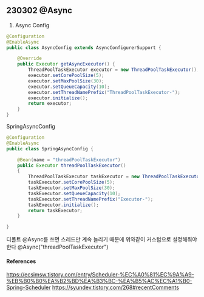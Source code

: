 ## 230302 @Async

1. Async Config

```java
@Configuration
@EnableAsync
public class AsyncConfig extends AsyncConfigurerSupport {

    @Override
    public Executor getAsyncExecutor() {
        ThreadPoolTaskExecutor executor = new ThreadPoolTaskExecutor();
        executor.setCorePoolSize(5);
        executor.setMaxPoolSize(30);
        executor.setQueueCapacity(10);
        executor.setThreadNamePrefix("ThreadPoolTaskExecutor-");
        executor.initialize();
        return executor;
    }
}
```

SpringAsyncConfig

```java
@Configuration
@EnableAsync
public class SpringAsyncConfig {

    @Bean(name = "threadPoolTaskExecutor")
    public Executor threadPoolTaskExecutor()
    {
        ThreadPoolTaskExecutor taskExecutor = new ThreadPoolTaskExecutor();
        taskExecutor.setCorePoolSize(5);
        taskExecutor.setMaxPoolSize(30);
        taskExecutor.setQueueCapacity(10);
        taskExecutor.setThreadNamePrefix("Executor-");
        taskExecutor.initialize();
        return taskExecutor;
    }

}
```

디폴트 @Async를 쓰면 스레드만 계속 늘리기 때문에 위와같이 커스텀으로 설정해줘야한다
@Async("threadPoolTaskExecutor")

#### References

https://ecsimsw.tistory.com/entry/Scheduler-%EC%A0%81%EC%9A%A9-%EB%B0%B0%EA%B2%BD%EA%B3%BC-%EA%B5%AC%EC%A1%B0-Spring-Scheduler
https://syundev.tistory.com/268#recentComments
